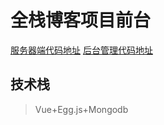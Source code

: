 # 全栈博客项目前台

[服务器端代码地址](https://github.com/Trayvon21/fullStack-blog-server) [后台管理代码地址](https://github.com/Trayvon21/fullStack-blog-Manage)

## 技术栈

> Vue+Egg.js+Mongodb
